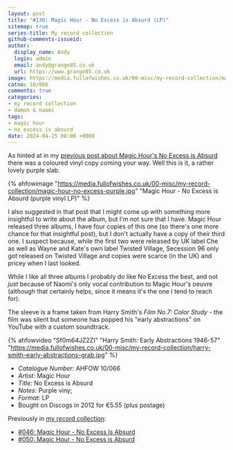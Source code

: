 ```yaml
---
layout: post
title: "#130: Magic Hour - No Excess is Absurd (LP)"
sitemap: true
series-title: My record collection
github-comments-issueid:
author:
  display_name: Andy
  login: admin
  email: andy@grange85.co.uk
  url: https://www.grange85.co.uk
image: https://media.fullofwishes.co.uk/00-misc/my-record-collection/magic-hour-no-excess-purple.jpg
catno: 10/066
comments: true
categories:
- my record collection
- damon & naomi
tags:
- magic hour
- no excess is absurd
date: 2024-04-25 00:00 +0000
---
```

As hinted at in my [previous post about Magic Hour's No Excess is Absurd](/2023/07/10/my-record-collection-050-magic-hour-no-excess-is-absurd/) there was a coloured vinyl copy coming your way. Well this is it, a rather lovely purple slab.

{% ahfowimage "https://media.fullofwishes.co.uk/00-misc/my-record-collection/magic-hour-no-excess-purple.jpg" "Magic Hour - No Excess is Absurd (purple vinyl LP)" %}

I also suggested in that post that I might come up with something more insightful to write about the album, but I'm not sure that I have. Magic Hour released three albums, I have four copies of this one (so there's one more chance for that insightful post), but I don't actually have a copy of their third one. I suspect because, while the first two were released by UK label Che as well as Wayne and Kate's own label Twisted Village, Secession 96 only got released on Twisted Village and copies were scarce (in the UK) and pricey when I last looked.

While I like all three albums I probably do like No Excess the best, and not _just_ because of Naomi's only vocal contribution to Magic Hour's oeuvre (although that certainly helps, since it means it's the one I tend to reach for).

The sleeve is a frame taken from Harry Smith's _Film No.7: Color Study_ - the film was silent but someone has popped his "early abstractions" on YouTube with a custom soundtrack.

{% ahfowvideo "Sf0m64JZ2ZI" "Harry Smith: Early Abstractions 1946-57" "https://media.fullofwishes.co.uk/00-misc/my-record-collection/harry-smith-early-abstractions-grab.jpg" %}

  - *Catalogue Number:* AHFOW 10/066
  - *Artist:* Magic Hour
  - *Title:* No Excess is Absurd
  - *Notes:* Purple viny;
  - *Format:* LP
  - Bought on Discogs in 2012 for &euro;5.55 (plus postage)

  Previously in [my record collection](/category/my-record-collection):
   - [#046: Magic Hour - No Excess Is Absurd](/2023/06/26/my-record-collection-046-magic-hour-no-excess-is-absurd/)
   - [#050: Magic Hour - No Excess is Absurd](/2023/07/10/my-record-collection-050-magic-hour-no-excess-is-absurd/)
